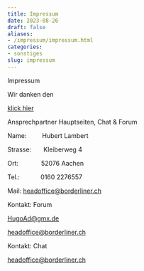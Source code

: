 ```yaml
---
title: Impressum
date: 2023-08-26
draft: false
aliases:
- /impressum/impressum.html
categories:
- sonstiges
slug: impressum
---
```



Impressum

Wir danken den

[klick
hier](https://borderliner.ch/impressum/foerderer.htm)

Ansprechpartner Hauptseiten,
Chat & Forum

Name:         Hubert Lambert

Strasse:       Kleiberweg 4

Ort:             52076 Aachen

Tel.:           
0160 2276557

Mail: [headoffice@borderliner.ch](mailto:headoffice@borderliner.ch)

Kontakt:
Forum

[HugoAd@gmx.de](mailto:HugoAd@gmx.de)

[headoffice@borderliner.ch](mailto:headoffice@borderliner.ch)

Kontakt: Chat

[headoffice@borderliner.ch](mailto:headoffice@borderliner.ch)